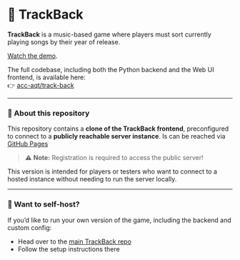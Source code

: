 # 🎵 TrackBack

**TrackBack** is a music-based game where players must sort currently playing songs by their year of release.

[Watch the demo](https://youtube.com/shorts/5E3Vtzxa9SE?feature=shared).

The full codebase, including both the Python backend and the Web UI frontend, is available here:  
👉 [acc-aqt/track-back](https://github.com/acc-aqt/track-back)

---

### 🎯 About this repository

This repository contains a **clone of the TrackBack frontend**, preconfigured to connect to a **publicly reachable server instance**. Is can be reached via [GitHub Pages](https://acc-aqt.github.io/track-back-ui-to-public-server/)

> ⚠️ **Note:** Registration is required to access the public server!

This version is intended for players or testers who want to connect to a hosted instance without needing to run the server locally.

---

### 🚀 Want to self-host?

If you’d like to run your own version of the game, including the backend and custom config:
- Head over to the [main TrackBack repo](https://github.com/acc-aqt/track-back)
- Follow the setup instructions there

